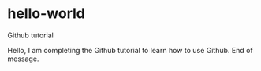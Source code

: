 # hello-world
Github tutorial

Hello, I am completing the Github tutorial to learn how to use Github.
End of message.
